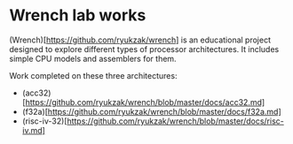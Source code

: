 # Wrench lab works

(Wrench)[https://github.com/ryukzak/wrench] is an educational project designed to explore different types of processor architectures. It includes simple CPU models and assemblers for them.

Work completed on these three architectures:
- (acc32)[https://github.com/ryukzak/wrench/blob/master/docs/acc32.md]
- (f32a)[https://github.com/ryukzak/wrench/blob/master/docs/f32a.md]
- (risc-iv-32)[https://github.com/ryukzak/wrench/blob/master/docs/risc-iv.md]


